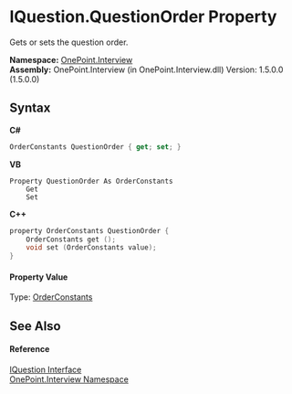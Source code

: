 # IQuestion.QuestionOrder Property 
 

Gets or sets the question order.

**Namespace:**&nbsp;<a href="N_OnePoint_Interview">OnePoint.Interview</a><br />**Assembly:**&nbsp;OnePoint.Interview (in OnePoint.Interview.dll) Version: 1.5.0.0 (1.5.0.0)

## Syntax

**C#**<br />
``` C#
OrderConstants QuestionOrder { get; set; }
```

**VB**<br />
``` VB
Property QuestionOrder As OrderConstants
	Get
	Set
```

**C++**<br />
``` C++
property OrderConstants QuestionOrder {
	OrderConstants get ();
	void set (OrderConstants value);
}
```


#### Property Value
Type: <a href="T_OnePoint_Interview_OrderConstants">OrderConstants</a>

## See Also


#### Reference
<a href="T_OnePoint_Interview_IQuestion">IQuestion Interface</a><br /><a href="N_OnePoint_Interview">OnePoint.Interview Namespace</a><br />